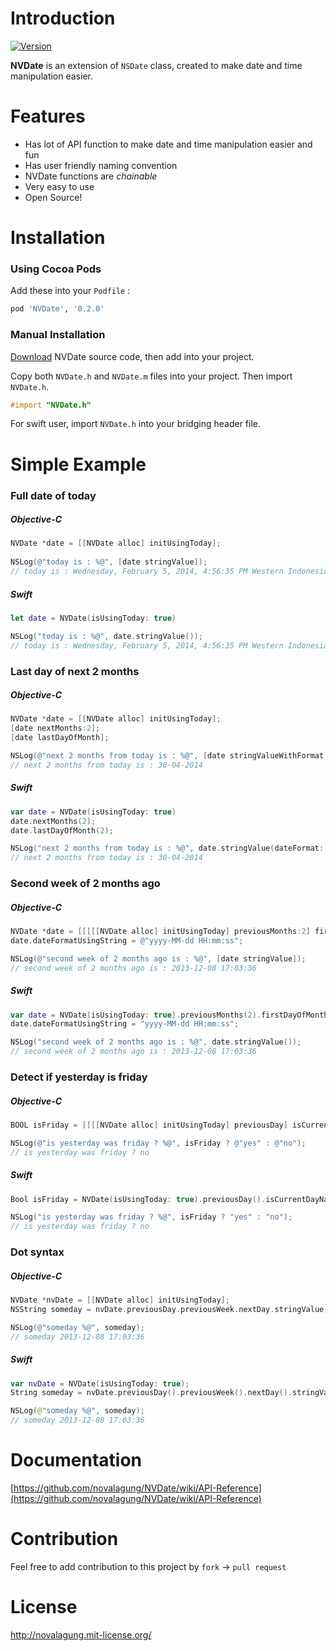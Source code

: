 Introduction
======

[![Version](http://img.shields.io/cocoapods/v/NVDate.svg)](http://cocoadocs.org/docsets/NVDate)

__NVDate__ is an extension of `NSDate` class, created to make date and time manipulation easier.

Features
======

* Has lot of API function to make date and time manipulation easier and fun
* Has user friendly naming convention
* NVDate functions are _chainable_
* Very easy to use
* Open Source!

Installation
======

### Using Cocoa Pods

Add these into your `Podfile` :

```ruby
pod 'NVDate', '0.2.0'
```

### Manual Installation

[Download](https://github.com/novalagung/NVDate/archive/master.zip) NVDate source code, then add into your project.

Copy both `NVDate.h` and `NVDate.m` files into your project. Then import `NVDate.h`.
   
```objectivec
#import "NVDate.h"
```

For swift user, import `NVDate.h` into your bridging header file.

Simple Example
======
    
### Full date of today

##### Objective-C

```objectivec
NVDate *date = [[NVDate alloc] initUsingToday];
 
NSLog(@"today is : %@", [date stringValue]);
// today is : Wednesday, February 5, 2014, 4:56:35 PM Western Indonesia Time
```

##### Swift

```swift
let date = NVDate(isUsingToday: true)

NSLog("today is : %@", date.stringValue());
// today is : Wednesday, February 5, 2014, 4:56:35 PM Western Indonesia Time
```

### Last day of next 2 months

##### Objective-C

```objectivec
NVDate *date = [[NVDate alloc] initUsingToday];
[date nextMonths:2];
[date lastDayOfMonth];

NSLog(@"next 2 months from today is : %@", [date stringValueWithFormat:@"dd-MM-yyyy"]);
// next 2 months from today is : 30-04-2014
```

##### Swift

```swift
var date = NVDate(isUsingToday: true)
date.nextMonths(2);
date.lastDayOfMonth(2);

NSLog("next 2 months from today is : %@", date.stringValue(dateFormat: "dd-MM-yyyy"));
// next 2 months from today is : 30-04-2014
```

### Second week of 2 months ago

##### Objective-C

```objectivec
NVDate *date = [[[[[NVDate alloc] initUsingToday] previousMonths:2] firstDayOfMonth] nextWeek];
date.dateFormatUsingString = @"yyyy-MM-dd HH:mm:ss";

NSLog(@"second week of 2 months ago is : %@", [date stringValue]);
// second week of 2 months ago is : 2013-12-08 17:03:36
```

##### Swift

```swift
var date = NVDate(isUsingToday: true).previousMonths(2).firstDayOfMonth().nextWeek()
date.dateFormatUsingString = "yyyy-MM-dd HH:mm:ss";

NSLog("second week of 2 months ago is : %@", date.stringValue());
// second week of 2 months ago is : 2013-12-08 17:03:36
```

### Detect if yesterday is friday

##### Objective-C

```objectivec
BOOL isFriday = [[[[NVDate alloc] initUsingToday] previousDay] isCurrentDayName:NVDayUnitFriday];

NSLog(@"is yesterday was friday ? %@", isFriday ? @"yes" : @"no");
// is yesterday was friday ? no
```

##### Swift

```swift
Bool isFriday = NVDate(isUsingToday: true).previousDay().isCurrentDayName(.Friday)

NSLog("is yesterday was friday ? %@", isFriday ? "yes" : "no");
// is yesterday was friday ? no
```

### Dot syntax

##### Objective-C

```objectivec
NVDate *nvDate = [[NVDate alloc] initUsingToday];
NSString someday = nvDate.previousDay.previousWeek.nextDay.stringValue;

NSLog(@"someday %@", someday);
// someday 2013-12-08 17:03:36
```

##### Swift

```swift
var nvDate = NVDate(isUsingToday: true);
String someday = nvDate.previousDay().previousWeek().nextDay().stringValue();

NSLog(@"someday %@", someday);
// someday 2013-12-08 17:03:36
```

Documentation
======

[https://github.com/novalagung/NVDate/wiki/API-Reference](https://github.com/novalagung/NVDate/wiki/API-Reference)


Contribution
======

Feel free to add contribution to this project by `fork` -> `pull request`


License
======

http://novalagung.mit-license.org/
